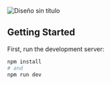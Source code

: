 ![Diseño sin título](https://github.com/user-attachments/assets/227e516f-b7c5-41a9-9012-dc629cdabd72)


## Getting Started

First, run the development server:

```bash
npm install
# and
npm run dev
```

